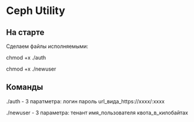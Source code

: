 # Ceph Utility

## На старте
Сделаем файлы исполняемыми:

chmod +x ./auth

chmod +x ./newuser

## Команды
./auth - 3 паратметра: логин пароль url_вида_https://xxxx/:xxxx

./newuser - 3 параметра: тенант имя_пользователя квота_в_килобайтах

